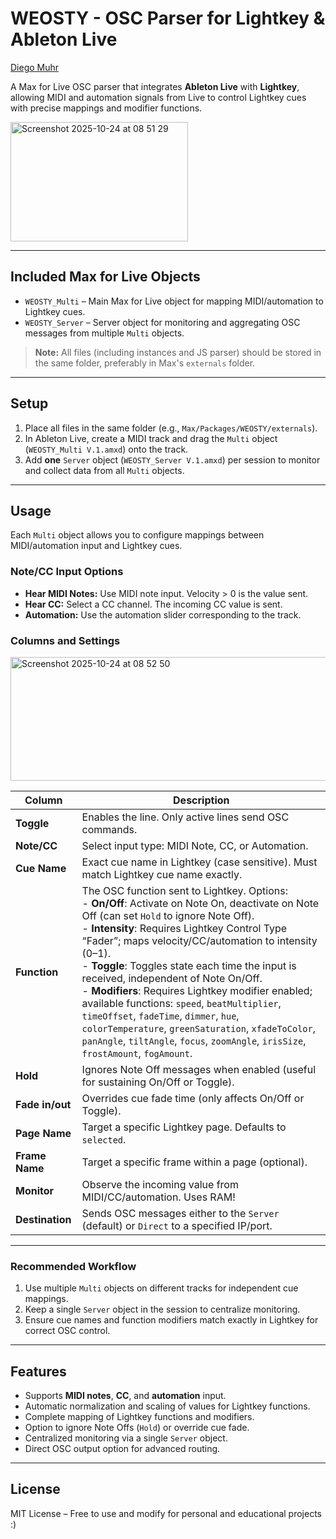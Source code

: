 # WEOSTY - OSC Parser for Lightkey & Ableton Live

[Diego Muhr](https://diegomuhr.com)

A Max for Live OSC parser that integrates **Ableton Live** with **Lightkey**, allowing MIDI and automation signals from Live to control Lightkey cues with precise mappings and modifier functions.

<img width="284" height="191" alt="Screenshot 2025-10-24 at 08 51 29" src="https://github.com/user-attachments/assets/866baf06-c5ce-4a2a-9779-f8a3b30d543a" />

---

## Included Max for Live Objects

- `WEOSTY_Multi` – Main Max for Live object for mapping MIDI/automation to Lightkey cues.  
- `WEOSTY_Server` – Server object for monitoring and aggregating OSC messages from multiple `Multi` objects.  

> **Note:** All files (including instances and JS parser) should be stored in the same folder, preferably in Max's `externals` folder.


---

## Setup

1. Place all files in the same folder (e.g., `Max/Packages/WEOSTY/externals`).  
2. In Ableton Live, create a MIDI track and drag the `Multi` object (`WEOSTY_Multi V.1.amxd`) onto the track.  
3. Add **one** `Server` object (`WEOSTY_Server V.1.amxd`) per session to monitor and collect data from all `Multi` objects.  

---

## Usage

Each `Multi` object allows you to configure mappings between MIDI/automation input and Lightkey cues.

### Note/CC Input Options

- **Hear MIDI Notes:** Use MIDI note input. Velocity > 0 is the value sent.  
- **Hear CC:** Select a CC channel. The incoming CC value is sent.  
- **Automation:** Use the automation slider corresponding to the track.  

### Columns and Settings

<img width="766" height="198" alt="Screenshot 2025-10-24 at 08 52 50" src="https://github.com/user-attachments/assets/2853212e-f23d-43f2-9c76-6126ffad4b4f" />


| Column         | Description |
|----------------|-------------|
| **Toggle**     | Enables the line. Only active lines send OSC commands. |
| **Note/CC**    | Select input type: MIDI Note, CC, or Automation. |
| **Cue Name**   | Exact cue name in Lightkey (case sensitive). Must match Lightkey cue name exactly. |
| **Function**   | The OSC function sent to Lightkey. Options: <br> - **On/Off**: Activate on Note On, deactivate on Note Off (can set `Hold` to ignore Note Off). <br> - **Intensity**: Requires Lightkey Control Type “Fader”; maps velocity/CC/automation to intensity (0–1). <br> - **Toggle**: Toggles state each time the input is received, independent of Note On/Off. <br> - **Modifiers**: Requires Lightkey modifier enabled; available functions: `speed`, `beatMultiplier`, `timeOffset`, `fadeTime`, `dimmer`, `hue`, `colorTemperature`, `greenSaturation`, `xfadeToColor`, `panAngle`, `tiltAngle`, `focus`, `zoomAngle`, `irisSize`, `frostAmount`, `fogAmount`. |
| **Hold**       | Ignores Note Off messages when enabled (useful for sustaining On/Off or Toggle). |
| **Fade in/out**| Overrides cue fade time (only affects On/Off or Toggle). |
| **Page Name**  | Target a specific Lightkey page. Defaults to `selected`. |
| **Frame Name** | Target a specific frame within a page (optional). |
| **Monitor**    | Observe the incoming value from MIDI/CC/automation. Uses RAM!|
| **Destination**| Sends OSC messages either to the `Server` (default) or `Direct` to a specified IP/port. |

---

### Recommended Workflow

1. Use multiple `Multi` objects on different tracks for independent cue mappings.  
2. Keep a single `Server` object in the session to centralize monitoring.  
3. Ensure cue names and function modifiers match exactly in Lightkey for correct OSC control.  

---

## Features

- Supports **MIDI notes**, **CC**, and **automation** input.  
- Automatic normalization and scaling of values for Lightkey functions.  
- Complete mapping of Lightkey functions and modifiers.  
- Option to ignore Note Offs (`Hold`) or override cue fade.  
- Centralized monitoring via a single `Server` object.  
- Direct OSC output option for advanced routing.  

---

## License

MIT License – Free to use and modify for personal and educational projects :)
